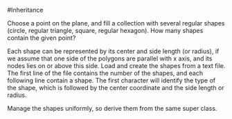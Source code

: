 #Inheritance

Choose a point on the plane, and fill a collection with several regular shapes (circle, regular triangle, square, regular hexagon). How many shapes contain the given point? 

Each shape can be represented by its center and side length (or radius), if we assume that one
side of the polygons are parallel with x axis, and its nodes lies on or above this side.
Load and create the shapes from a text file. The first line of the file contains the number of the
shapes, and each following line contain a shape. The first character will identify the type of the
shape, which is followed by the center coordinate and the side length or radius.

Manage the shapes uniformly, so derive them from the same super class. 
